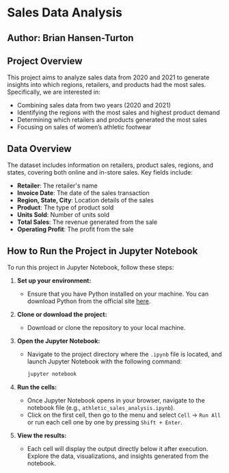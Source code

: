 # Sales Data Analysis
## Author: Brian Hansen-Turton

## Project Overview
This project aims to analyze sales data from 2020 and 2021 to generate insights into which regions, retailers, and products had the most sales. Specifically, we are interested in:

- Combining sales data from two years (2020 and 2021)
- Identifying the regions with the most sales and highest product demand
- Determining which retailers and products generated the most sales
- Focusing on sales of women’s athletic footwear

## Data Overview
The dataset includes information on retailers, product sales, regions, and states, covering both online and in-store sales. Key fields include:

- **Retailer**: The retailer's name
- **Invoice Date**: The date of the sales transaction
- **Region, State, City**: Location details of the sales
- **Product**: The type of product sold
- **Units Sold**: Number of units sold
- **Total Sales**: The revenue generated from the sale
- **Operating Profit**: The profit from the sale



## How to Run the Project in Jupyter Notebook

To run this project in Jupyter Notebook, follow these steps:

1. **Set up your environment:**
   - Ensure that you have Python installed on your machine. You can download Python from the official site [here](https://www.python.org/).

2. **Clone or download the project:**
   - Download or clone the repository to your local machine.

3. **Open the Jupyter Notebook:**
   - Navigate to the project directory where the `.ipynb` file is located, and launch Jupyter Notebook with the following command:
     ```bash
     jupyter notebook
     ```

4. **Run the cells:**
   - Once Jupyter Notebook opens in your browser, navigate to the notebook file (e.g., `athletic_sales_analysis.ipynb`).
   - Click on the first cell, then go to the menu and select `Cell` -> `Run All` or run each cell one by one by pressing `Shift + Enter`.

5. **View the results:**
   - Each cell will display the output directly below it after execution. Explore the data, visualizations, and insights generated from the notebook.


